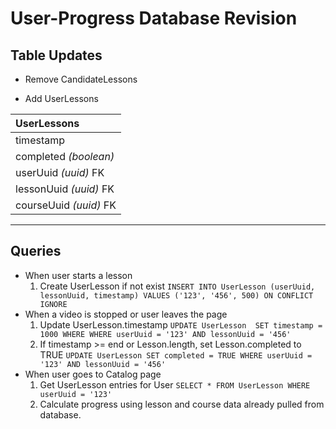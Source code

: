 # User-Progress Database Revision

## Table Updates
- Remove CandidateLessons

- Add UserLessons

| **UserLessons** |
| :--- |
|  timestamp |
|  completed *(boolean)* |
| userUuid *(uuid)* FK |
|  lessonUuid *(uuid)* FK |
| courseUuid *(uuid)* FK |

***
## Queries
- When user starts a lesson
  1. Create UserLesson if not exist
   `INSERT INTO UserLesson (userUuid, lessonUuid, timestamp)
   VALUES ('123', '456', 500)
   ON CONFLICT IGNORE`
- When a video is stopped or user leaves the page
  1. Update UserLesson.timestamp
  `UPDATE UserLesson  SET timestamp = 1000 WHERE WHERE userUuid = '123' AND lessonUuid = '456'`
  2. If timestamp >= end or Lesson.length, set Lesson.completed to TRUE
  `UPDATE UserLesson
  SET completed = TRUE
  WHERE userUuid = '123' AND lessonUuid = '456'`
- When user goes to Catalog page
  1. Get UserLesson entries for User
  `SELECT * FROM UserLesson WHERE userUuid = '123'`
  2. Calculate progress using lesson and course data already pulled from database.
